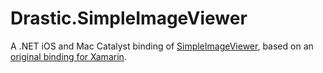 # Drastic.SimpleImageViewer

A .NET iOS and Mac Catalyst binding of [SimpleImageViewer](https://github.com/LcTwisk/SimpleImageViewer), based on an [original binding for Xamarin](https://github.com/LcTwisk/SimpleImageViewer).